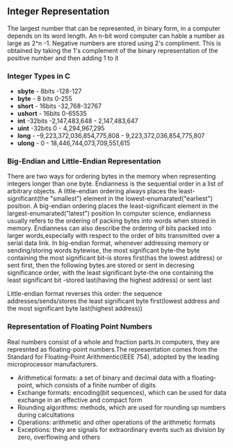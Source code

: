 ## Integer Representation

The largest number that can be represented, in binary form, in a computer depends on its word length. An n-bit word computer can hable a number as large as 2^n -1. Negative numbers are stored using 2's compliment. This is obtained by taking the 1's complement of the binary representation of the positive number and then adding 1 to it

### Integer Types in C

- **sbyte** - 8bits -128-127
- **byte** - 8 bits 0-255
- **short** - 16bits -32,768-32767
- **ushort** - 16bits 0-65535
- **int** -32bits -2,147,483,648 - 2,147,483,647
- **uint** -32bits 0 - 4,294,967,295
- **long** - –9,223,372,036,854,775,808 - 9,223,372,036,854,775,807
- **ulong** - 0 - 18,446,744,073,709,551,615

### Big-Endian and Little-Endian Representation

There are two ways for ordering bytes in the memory when representing integers longer than one byte. Endianness is the sequential order in a list of arbitrary objects. A little-endian ordering always places the least-significant(the "smallest") element in the lowest-enumarated("earliest") position. A big-endian ordering places the least-significant element in the largest-enumarated("latest") position
In computer science, endianness usually refers to the ordering of packing bytes into words when stored in memory. Endianness can also describe the ordering of bits packed into larger words,especially with respect to the order of bits transmitted over a serial data link.
In big-endian format, whenever addressing memory or sending/storing words bytewise, the most significant byte-the byte containing the most significant bit-is stores first(has the lowest address) or sent first, then the following bytes are stored or sent in decresing significance order, with the least significant byte-the one containing the least significant bit -stored last(having the highest address) or sent last

Little-endian format reverses this order: the sequence addresses/sends/stores the least significant byte first(lowest address and the most significant byte last(highest address))

### Representation of Floating Point Numbers
Real numbers consist of a whole and fraction parts.In computers, they are represnted as floating-point numbers.The representation comes from the Standard for Floating-Point Arithmentic(IEEE 754), adopted by the leading microprocessor manufacturers.

- Arithmetical formats: a set of binary and decimal data with a floating-point, which consists of a finite number of digits
- Exchange formats: encoding(bit sequences), which can be used for data exchange in an effective and compact form
- Rounding algorithms: methods, which are used for rounding up numbers during calcultations
- Operations: arithmetic and other operations of the arithmetic formats
- Exceptions: they are signals for extraordinary events such as division by zero, overflowing and others
